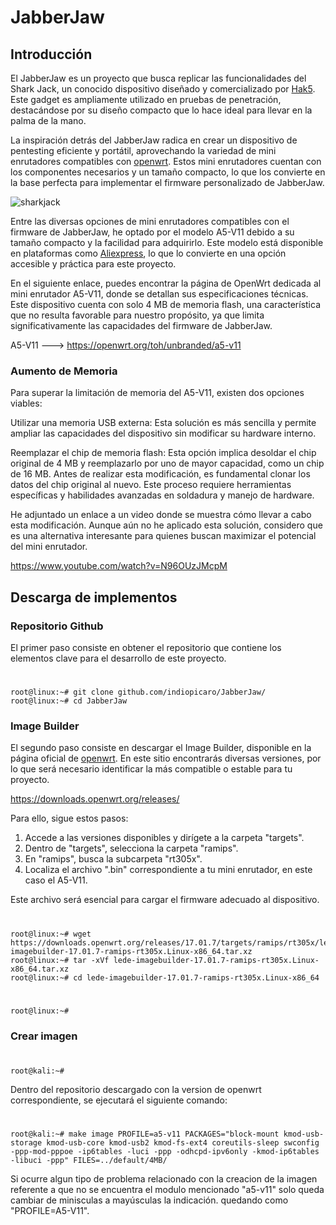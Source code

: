 # JabberJaw
## Introducción
El JabberJaw es un proyecto que busca replicar las funcionalidades del Shark Jack, un conocido dispositivo diseñado y comercializado por [Hak5](https://hak5.org). Este gadget es ampliamente utilizado en pruebas de penetración, destacándose por su diseño compacto que lo hace ideal para llevar en la palma de la mano.

La inspiración detrás del JabberJaw radica en crear un dispositivo de pentesting eficiente y portátil, aprovechando la variedad de mini enrutadores compatibles con [openwrt](https://downloads.openwrt.org). Estos mini enrutadores cuentan con los componentes necesarios y un tamaño compacto, lo que los convierte en la base perfecta para implementar el firmware personalizado de JabberJaw.

![sharkjack](https://user-images.githubusercontent.com/103136876/200296239-2f6ecb3a-6c20-4fe4-8333-6b481b04b7f8.jpg)

Entre las diversas opciones de mini enrutadores compatibles con el firmware de JabberJaw, he optado por el modelo A5-V11 debido a su tamaño compacto y la facilidad para adquirirlo. Este modelo está disponible en plataformas como [Aliexpress](https://www.aliexpress.com/item/1005002095929256.html?spm=a2g0o.productlist.main.1.4b55f9c3ddVHvO&algo_pvid=e26461db-4af8-4fd7-a559-b984a821a1a3&algo_exp_id=e26461db-4af8-4fd7-a559-b984a821a1a3-0&pdp_ext_f=%7B%22sku_id%22%3A%2212000018726732998%22%7D&pdp_npi=2%40dis%21CLP%2113283.0%2110630.0%21%21%21%21%21%402122457116679311467201959d0732%2112000018726732998%21sea&curPageLogUid=oiqeHh0MjU80), lo que lo convierte en una opción accesible y práctica para este proyecto.

En el siguiente enlace, puedes encontrar la página de OpenWrt dedicada al mini enrutador A5-V11, donde se detallan sus especificaciones técnicas. Este dispositivo cuenta con solo 4 MB de memoria flash, una característica que no resulta favorable para nuestro propósito, ya que limita significativamente las capacidades del firmware de JabberJaw.

A5-V11 ---> https://openwrt.org/toh/unbranded/a5-v11

### Aumento de Memoria
Para superar la limitación de memoria del A5-V11, existen dos opciones viables:

Utilizar una memoria USB externa: Esta solución es más sencilla y permite ampliar las capacidades del dispositivo sin modificar su hardware interno.

Reemplazar el chip de memoria flash: Esta opción implica desoldar el chip original de 4 MB y reemplazarlo por uno de mayor capacidad, como un chip de 16 MB. Antes de realizar esta modificación, es fundamental clonar los datos del chip original al nuevo. Este proceso requiere herramientas específicas y habilidades avanzadas en soldadura y manejo de hardware.

He adjuntado un enlace a un video donde se muestra cómo llevar a cabo esta modificación. Aunque aún no he aplicado esta solución, considero que es una alternativa interesante para quienes buscan maximizar el potencial del mini enrutador.

https://www.youtube.com/watch?v=N96OUzJMcpM

## Descarga de implementos

### Repositorio Github
El primer paso consiste en obtener el repositorio que contiene los elementos clave para el desarrollo de este proyecto.
#
    root@linux:~# git clone github.com/indiopicaro/JabberJaw/
    root@linux:~# cd JabberJaw

### Image Builder
El segundo paso consiste en descargar el Image Builder, disponible en la página oficial de [openwrt](https://downloads.openwrt.org/releases/). En este sitio encontrarás diversas versiones, por lo que será necesario identificar la más compatible o estable para tu proyecto.

https://downloads.openwrt.org/releases/

Para ello, sigue estos pasos:

1. Accede a las versiones disponibles y dirígete a la carpeta "targets".
2. Dentro de "targets", selecciona la carpeta "ramips".
3. En "ramips", busca la subcarpeta "rt305x".
4. Localiza el archivo ".bin" correspondiente a tu mini enrutador, en este caso el A5-V11.

Este archivo será esencial para cargar el firmware adecuado al dispositivo.
#
    root@linux:~# wget https://downloads.openwrt.org/releases/17.01.7/targets/ramips/rt305x/lede-imagebuilder-17.01.7-ramips-rt305x.Linux-x86_64.tar.xz
    root@linux:~# tar -xVf lede-imagebuilder-17.01.7-ramips-rt305x.Linux-x86_64.tar.xz
    root@linux:~# cd lede-imagebuilder-17.01.7-ramips-rt305x.Linux-x86_64
    
#
    root@linux:~#

### Crear imagen
#
    root@kali:~#
Dentro del repositorio descargado con la version de openwrt correspondiente, se ejecutará el siguiente comando:
#
    root@kali:~# make image PROFILE=a5-v11 PACKAGES="block-mount kmod-usb-storage kmod-usb-core kmod-usb2 kmod-fs-ext4 coreutils-sleep swconfig -ppp-mod-pppoe -ip6tables -luci -ppp -odhcpd-ipv6only -kmod-ip6tables -libuci -ppp" FILES=../default/4MB/

Si ocurre algun tipo de problema relacionado con la creacion de la imagen referente a que no se encuentra el modulo mencionado "a5-v11" solo queda cambiar de minisculas a mayúsculas la indicación. quedando como "PROFILE=A5-V11".
